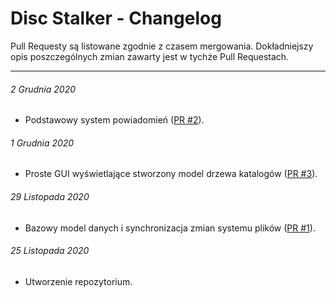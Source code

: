 # Disc Stalker - Changelog

Pull Requesty są listowane zgodnie z czasem mergowania. Dokładniejszy opis poszczególnych zmian zawarty jest w tychże
Pull Requestach.

---

###### *2 Grudnia 2020*

* Podstawowy system
  powiadomień ([PR #2](https://bitbucket.lab.ki.agh.edu.pl/projects/TO2020/repos/sr-1440-frx/pull-requests/2/overview)).

###### *1 Grudnia 2020*

* Proste GUI wyświetlające stworzony model drzewa
  katalogów ([PR #3](https://bitbucket.lab.ki.agh.edu.pl/projects/TO2020/repos/sr-1440-frx/pull-requests/3/overview)).

###### *29 Listopada 2020*

* Bazowy model danych i synchronizacja zmian systemu
  plików ([PR #1](https://bitbucket.lab.ki.agh.edu.pl/projects/TO2020/repos/sr-1440-frx/pull-requests/1/overview)).

###### *25 Listopada 2020*

* Utworzenie repozytorium.
